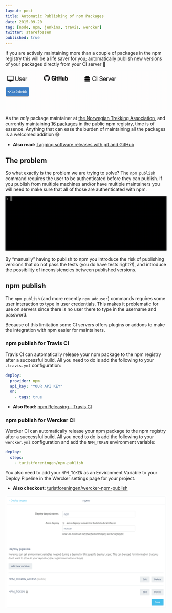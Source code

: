 ```yaml
---
layout: post
title: Automatic Publishing of npm Packages
date: 2015-09-20
tag: [node, npm, jenkins, travis, wercker]
twitter: starefossen
published: true
---
```


If you are actively maintaining more than a couple of packages in the npm
registry this will be a life saver for you; automatically publish new versions of
your packages directly from your CI server 📡

![Automatic publish successfull builds](/uploads/2015/09/20/auto-publish.gif)

<!--more-->

As the *only* package maintainer at [the Norwegian Trekking
Association](http://english.turistforeningen.no), and currently maintaining [16
packages](https://www.npmjs.com/~turistforeningen) in the public npm registry,
time is of essence. Anything that can ease the burden of maintaining all the
packages is a welcomed addition 😅

* **Also read:** [Tagging software releases with git and
  GitHub](/post/2015/04/06/git--tagging-releases/)

## The problem

So what exactly is the problem we are trying to solve? The `npm publish` command
requires the user to be authenticated before they can publish. If you publish
from multiple machines and/or have multiple maintainers you will need to make
sure that all of those are authenticated with npm.

![npm publish command output](/uploads/2015/09/20/npm-publish.gif)

By “manually” having to publish to npm you introduce the risk of publishing
versions that do not pass the tests (you do have tests right?!), and introduce
the possibility of inconsistencies between published versions.

## npm publish

The  `npm publish` (and more recently `npm adduser`) commands requires some user
interaction to type in user credentials. This makes it problematic for use on
servers since there is no user there to type in the username and password.

Because of this limitation some CI servers offers plugins or addons to make the
integration with npm easier for maintainers.

### npm publish for Travis CI

Travis CI can automatically release your npm package to the npm registry after
a successful build. All you need to do is add the following to your
`.travis.yml` configuration:

```yaml
deploy:
  provider: npm
  api_key: "YOUR API KEY"
  on:
    - tags: true
```

* **Also Read:** [npm Releasing - Travis
  CI](http://docs.travis-ci.com/user/deployment/npm/)

### npm publish for Wercker CI

Wercker CI can automatically release your npm package to the npm registry after
a successful build. All you need to do is add the following to your
`wercker.yml` configuration and add the `NPM_TOKEN` environment variable:

```yaml
deploy:
  steps:
    - turistforeningen/npm-publish
```

You also need to add your `NPM_TOKEN` as an Environment Variable to your Deploy
Pipeline in the Wercker settings page for your project.

* **Also checkout:**
  [turistforeningen/wercker-npm-publish](https://github.com/Turistforeningen/wercker-npm-publish)

![Publish to npm](/uploads/2015/09/20/wercker-deploy-target.png)
